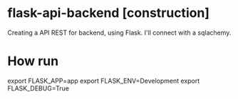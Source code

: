 # flask-api-backend [construction]
Creating a API REST for backend, using Flask. I'll connect with a sqlachemy. 

# How run
export FLASK_APP=app
export FLASK_ENV=Development
export FLASK_DEBUG=True
